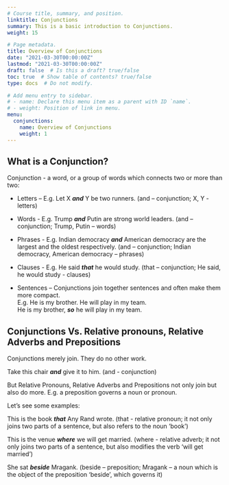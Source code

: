 ```yaml
---
# Course title, summary, and position.
linktitle: Conjunctions
summary: This is a basic introduction to Conjunctions.
weight: 15

# Page metadata.
title: Overview of Conjunctions
date: "2021-03-30T00:00:00Z"
lastmod: "2021-03-30T00:00:00Z"
draft: false  # Is this a draft? true/false
toc: true  # Show table of contents? true/false
type: docs  # Do not modify.

# Add menu entry to sidebar.
# - name: Declare this menu item as a parent with ID `name`.
# - weight: Position of link in menu.
menu:
  conjunctions:
    name: Overview of Conjunctions
    weight: 1
---
```


## What is a Conjunction?

Conjunction - a word, or a group of words which connects two or more than two:

* Letters – E.g. Let X ***and*** Y be two runners.  (and – conjunction; X, Y - letters)

* Words - E.g. Trump ***and*** Putin are strong world leaders. (and – conjunction; Trump, Putin – words) 

* Phrases - E.g. Indian democracy ***and*** American democracy are the largest and the oldest respectively. (and – conjunction; Indian democracy, American democracy – phrases)

* Clauses - E.g. He said ***that*** he would study. (that – conjunction; He said, he would study - clauses)

* Sentences –  Conjunctions join together sentences and often make them more compact. <br>
E.g. He is my brother. He will play in my team. <br>
He is my brother, ***so*** he will play in my team.


## Conjunctions Vs. Relative pronouns, Relative Adverbs and Prepositions

Conjunctions merely join. They do no other work. 

Take this chair ***and*** give it to him. (and - conjunction) 

But Relative Pronouns, Relative Adverbs and Prepositions not only join but also do more. E.g. a preposition governs a noun or pronoun.

Let’s see some examples:

This is the book ***that*** Any Rand wrote. (that - relative pronoun; it not only joins two parts of a sentence, but also refers to the noun ‘book’) 

This is the venue ***where*** we will get married. (where - relative adverb; it not only joins two parts of a sentence, but also modifies the verb ‘will get married’) 

She sat ***beside*** Mragank. (beside – preposition; Mragank – a noun which is the object of the preposition ‘beside’, which governs it)

